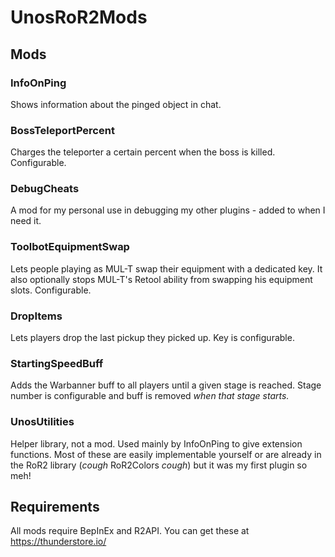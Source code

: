 # UnosRoR2Mods
## Mods
### InfoOnPing
Shows information about the pinged object in chat.
### BossTeleportPercent
Charges the teleporter a certain percent when the boss is killed. Configurable.
### DebugCheats
A mod for my personal use in debugging my other plugins - added to when I need it.
### ToolbotEquipmentSwap
Lets people playing as MUL-T swap their equipment with a dedicated key. It also optionally stops MUL-T's Retool ability from swapping his equipment slots. Configurable.
### DropItems
Lets players drop the last pickup they picked up. Key is configurable.
### StartingSpeedBuff
Adds the Warbanner buff to all players until a given stage is reached. Stage number is configurable and buff is removed *when that stage starts.*
### UnosUtilities
Helper library, not a mod. Used mainly by InfoOnPing to give extension functions. Most of these are easily implementable yourself or are already in the RoR2 library (*cough* RoR2Colors *cough*) but it was my first plugin so meh!

## Requirements
All mods require BepInEx and R2API. You can get these at https://thunderstore.io/
